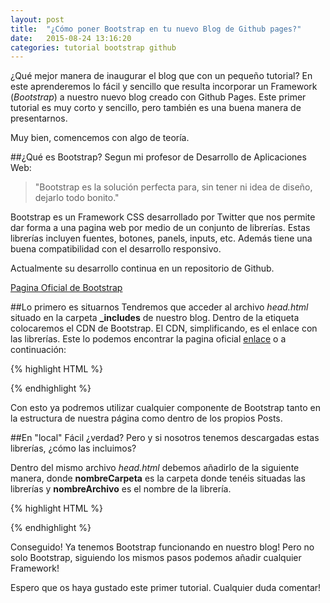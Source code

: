 ```yaml
---
layout: post
title:  "¿Cómo poner Bootstrap en tu nuevo Blog de Github pages?"
date:   2015-08-24 13:16:20
categories: tutorial bootstrap github
---
```

¿Qué mejor manera de inaugurar el blog que con un pequeño tutorial? En este aprenderemos lo fácil
y sencillo que resulta incorporar un Framework (*Bootstrap*) a nuestro nuevo blog creado con Github Pages. Este primer tutorial es muy corto y sencillo, pero también es una buena manera de presentarnos.

Muy bien, comencemos con algo de teoría.

##¿Qué es Bootstrap?
Segun mi profesor de Desarrollo de Aplicaciones Web:

>"Bootstrap es la solución perfecta para, sin tener ni idea de diseño, dejarlo todo bonito."

Bootstrap es un Framework CSS desarrollado por Twitter que nos permite dar forma a una pagina web por medio de un conjunto de librerías. Estas librerías incluyen fuentes, botones, panels, inputs, etc. Además tiene una buena compatibilidad con el desarrollo responsivo.

Actualmente su desarrollo continua en un repositorio de Github.

[Pagina Oficial de Bootstrap][bs-page]

##Lo primero es situarnos
Tendremos que acceder al archivo *head.html* situado en la carpeta **_includes** de nuestro blog. Dentro de la etiqueta *<head>* colocaremos el CDN de Bootstrap. El CDN, simplificando, es el enlace con las librerías. Este lo podemos encontrar la pagina oficial [enlace][bs-gs] o a continuación:

{% highlight HTML %}
<!-- Latest compiled and minified CSS -->
<link rel="stylesheet" href="https://maxcdn.bootstrapcdn.com/bootstrap/3.3.5/css/bootstrap.min.css">

<!-- Optional theme -->
<link rel="stylesheet" href="https://maxcdn.bootstrapcdn.com/bootstrap/3.3.5/css/bootstrap-theme.min.css">

<!-- Latest compiled and minified JavaScript -->
<script src="https://maxcdn.bootstrapcdn.com/bootstrap/3.3.5/js/bootstrap.min.js"></script>
{% endhighlight %}

Con esto ya podremos utilizar cualquier componente de Bootstrap tanto en la estructura de nuestra página como dentro de los propios Posts.

##En "local"
Fácil ¿verdad? Pero y si nosotros tenemos descargadas estas librerías, ¿cómo las incluimos?

Dentro del mismo archivo *head.html* debemos añadirlo de la siguiente manera, donde **nombreCarpeta** es la carpeta donde tenéis situadas las librerías y **nombreArchivo** es el nombre de la librería.

{% highlight HTML %}
<link rel="stylesheet" href="{{ "/nombreCarpeta/nombreArchivo.css" | prepend: site.baseurl }}">

<!-- Ejemplo -->

<link rel="stylesheet" href="{{ "/css/bootstrap.min.css" | prepend: site.baseurl }}">

{% endhighlight %}

Conseguido! Ya tenemos Bootstrap funcionando en nuestro blog! Pero no solo Bootstrap, siguiendo los mismos pasos podemos añadir cualquier Framework!

Espero que os haya gustado este primer tutorial. Cualquier duda comentar!

[bs-gs]:   http://getbootstrap.com/getting-started/
[bs-page]:   http://getbootstrap.com/
